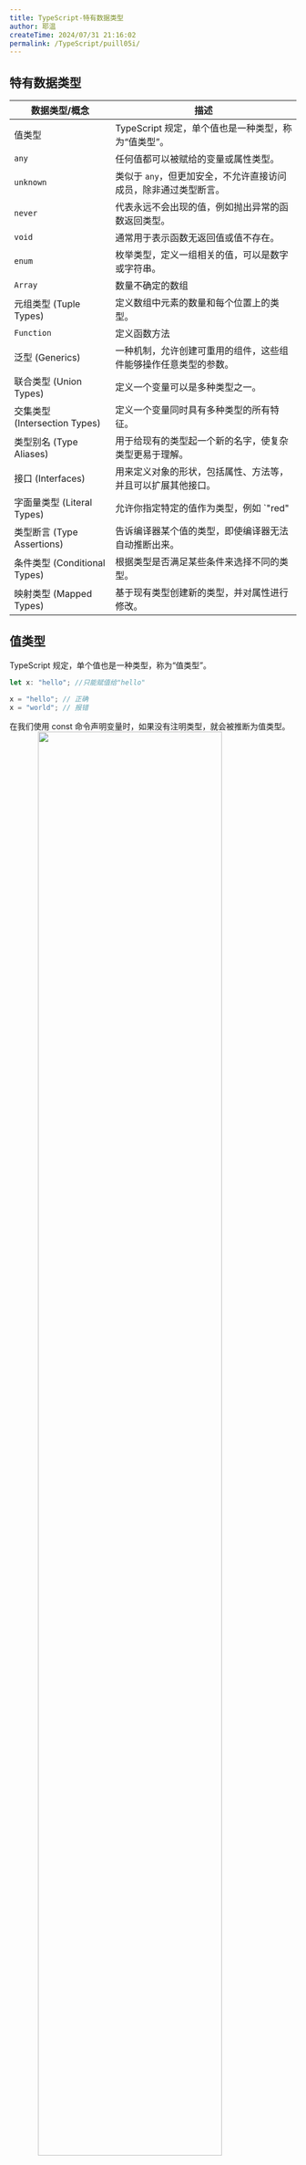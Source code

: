 ```yaml
---
title: TypeScript-特有数据类型
author: 耶温
createTime: 2024/07/31 21:16:02
permalink: /TypeScript/puill05i/
---
```


## 特有数据类型

| 数据类型/概念 | 描述 |
| --- | --- |
| 值类型 | TypeScript 规定，单个值也是一种类型，称为“值类型”。 |
| `any` | 任何值都可以被赋给的变量或属性类型。 |
| `unknown` | 类似于 `any`，但更加安全，不允许直接访问成员，除非通过类型断言。 |
| `never` | 代表永远不会出现的值，例如抛出异常的函数返回类型。 |
| `void` | 通常用于表示函数无返回值或值不存在。 |
| `enum` | 枚举类型，定义一组相关的值，可以是数字或字符串。 |
| `Array`| 数量不确定的数组 |
| 元组类型 (Tuple Types) | 定义数组中元素的数量和每个位置上的类型。 |
| `Function`| 定义函数方法 |
| 泛型 (Generics) | 一种机制，允许创建可重用的组件，这些组件能够操作任意类型的参数。 |
| 联合类型 (Union Types) | 定义一个变量可以是多种类型之一。 |
| 交集类型 (Intersection Types) | 定义一个变量同时具有多种类型的所有特征。 |
| 类型别名 (Type Aliases) | 用于给现有的类型起一个新的名字，使复杂类型更易于理解。 |
| 接口 (Interfaces) | 用来定义对象的形状，包括属性、方法等，并且可以扩展其他接口。 |
| 字面量类型 (Literal Types) | 允许你指定特定的值作为类型，例如 `"red" | "green" | "blue"`。 |
| 类型断言 (Type Assertions) | 告诉编译器某个值的类型，即使编译器无法自动推断出来。 |
| 条件类型 (Conditional Types) | 根据类型是否满足某些条件来选择不同的类型。 |
| 映射类型 (Mapped Types) | 基于现有类型创建新的类型，并对属性进行修改。 |


## 值类型

TypeScript 规定，单个值也是一种类型，称为“值类型”。

```typescript
let x: "hello"; //只能赋值给"hello"

x = "hello"; // 正确
x = "world"; // 报错
```

在我们使用 const 命令声明变量时，如果没有注明类型，就会被推断为值类型。
<img src="@source/notes/TypeScript/images/image-06.png" style="width:80%;margin:0 10%" />

需要注意的是，使用 const 命令声明 object 变量时，不会推断为值类型。

还有一点如下：

```typescript
const x: 5 = 4 + 1; // 报错

// 可以使用断言解决
const x: 5 = (4 + 1) as 5; // 正确
```

上面示例中，等号左侧的类型是数值5。等号右侧4 + 1的类型，TypeScript 推测为number。由于5是number的子类型，number是5的父类型，父类型不能赋值给子类型，所以报错了。


但是，反过来是可以的，子类型可以赋值给父类型。

```typescript
let x: 5 = 5;
let y: number = 4 + 1;

x = y; // 报错
y = x; // 正确
```

## any类型

any 类型是一种特殊的类型，表示任何类型的值。它允许你在编写代码时忽略类型检查，从而提高代码的灵活性和可维护性。

```typescript
let anyVar: any = 42; // 可以赋值为任意类型的值
anyVar = "Hello, TypeScript!"; // 可以重新赋值为不同类型的值
anyVar = true; // 可以重新赋值为布尔值
```
需要注意的是，不再迫不得已的时候，尽可能不使用any类型。使用过多的 any 类型，会使 TypeScript 变得更加难以理解和维护。我们使用 TypeScript，主要就是使用类型系统来帮助我们避免类型错误，从而提高代码的可靠性和可维护性。如果使用很多 any 去掉了类型检查，还不如直接不用 TypeScript。   

一些使用 any 的场景：

-   迫不得己，需要关闭变量类型检查。
-   适配老 Javascript 项目代码，或者老的 Javascript 插件。


::: tip
在 TypeScript 中，如果推断不出来具体的类型，也会默认该变量的类型为 `any`。
:::

类型污染

在使用 any 类型的变量时，有一点特别需要注意的是，它会污染其他特定类型的变量，使其失去特定的类型。并且还不会提醒报错。如下图：
<img src="@source/notes/TypeScript/images/image-05.png" style="width:80%;margin:0 10%" />

我们把 `any` 类型的 `str` 赋值给 `num`，并没有报错。此时我们打印 `num` 。输出为 字符串`Hello，World！` 。可见此时的 `num` 变量已经变成了字符串类型。但是在下面接着调用数字的 toFixed 方法时。也没有相关错误提示。

但是如果我们运行这段代码，就会报错。如下：
```sh
Hello, World!
num.toFixed(2);
    ^
TypeError: num.toFixed is not a function
```

## unknown类型

为了 解决类型污染的问题，TypeScript 引入了 `unknown` 类型。它和`any`一样表示任何类型的值，但是在使用前需要进行显式断言。直接将`unknown`类型赋值给其他类型变量时，会报错。


```typescript
let unknownVar: unknown = 42; // 可以赋值为任意类型的值
unknownVar = "Hello, TypeScript!"; // 可以重新赋值为不同类型的值
unknownVar = true; // 可以重新赋值为布尔值

// 报错
let num: number = unknownVar; // 不能将类型“unknown”分配给类型“number”。

// 正确 显式断言
let str: string = unknownVar as string; 
// or
// let str: string = <string>unknownVar; 
```

其次， `unknown` 类型的变量， 不能直接调用其方法和属性。

```typescript
let unknownVar: unknown = 42;
unknownVar.toFixed(2); // 报错   “unknownVar”的类型为“未知”。

let obj: unknown = { name :'yuwb'}
obj.name // 报错   “obj”的类型为“未知”
```

还有一点需要注意，`unknown` 类型的变量只能够进行运算符`==`、`===`、`!=`、`!==`、`||`、`&&`、`?`）、取反运算（运算符`!`）、`typeof`运算符和`instanceof`等运算，其他运算都会报错。

```typescript
let unknownVar: unknown = 42;
unknownVar + 10; // 报错   “unknownVar”的类型为“未知”。
unknownVar ++ // 报错   “unknownVar”的类型为“未知”。
unknownVar === 42; // 正确
```

类型缩小

在使用 `unknown` 类型的变量时，我们可以使用类型缩小来限制其类型。让其可以进行方法属性获取和各种运算符等。

```ts
let a: unknown = 1;

if (typeof a === "number") {
  let r = a + 10; // 正确
}

let s: unknown = "hello";

if (typeof s === "string") {
  s.length; // 正确
}
```

## never类型

`never` 类型是一种特殊的类型，表示永远不会出现的值。它通常用于函数返回值，表示函数永远不会返回任何值。

常用场景：

-   ***函数抛出异常***：如果一个函数总是抛出异常而不返回任何值，那么它的返回类型可以被标记为 `never`。
-   ***无限循环***：如果一个函数包含一个无限循环，它也不会返回任何值，因此可以被标记为 `never`。
-   ***类型保护***：在某些情况下，`never` 类型可以用于确保某些代码路径不会被执行。

1. 函数抛出异常
```typescript
function throwError(message: string): never {
    throw new Error(message);
}

function example(value: number | null) {
    if (value === null) {
        throwError("Value cannot be null");
    }
    // 这里 TypeScript 知道 value 是 number 类型
    console.log(value * 2);
}

// example(null); // 会抛出异常
example(5); // 输出: 10
```
2. 无限循环

```typescript
function infiniteLoop(): never {
    while (true) {
        console.log("This will run forever");
    }
}

// infiniteLoop(); // 这个函数会导致无限循环 谨慎使用
```
3. 类型保护

`never` 类型可以用于确保某些代码路径不会被执行。例如，在使用类型保护时，如果所有可能的类型都被处理，剩下的情况可以被标记为 `never`。

```typescript
interface Square {
    kind: "square";
    size: number;
}

interface Circle {
    kind: "circle";
    radius: number;
}

type Shape = Square | Circle;

function getArea(shape: Shape): number {
    switch (shape.kind) {
        case "square":
            return shape.size * shape.size;
        case "circle":
            return Math.PI * shape.radius ** 2;
        default:
            const _exhaustiveCheck: never = shape; // 如果没有覆盖所有情况，这里就是 never 类型
            return _exhaustiveCheck; // 这里不会被执行
    }
}
```

需要注意的时，never类型的一个重要特点是，可以赋值给任意其他类型。

```typescript
function f(): never {
  throw new Error("Error");
}

let v1: number = f(); // 不报错
let v2: string = f(); // 不报错
let v3: boolean = f(); // 不报错
```

因为在typescript中，never类型是所有类型的子类型，所以可以赋值给任何类型。我们把never类型叫做底层类型。同理还有顶层类型 any 和 unknown。

## void 类型

在 TypeScript 中，void 是一种特殊的类型，表示没有任何类型。它通常用于函数的返回类型，表示该函数不返回任何值。使用 void 可以清楚地表明函数的意图，即该函数执行某些操作但不返回结果。

***应用场景***
-   ***函数返回类型***: 当一个函数不返回任何值时，可以将其返回类型指定为 void。
-   ***事件处理***: 在处理事件时，通常不需要返回值，因此可以使用 void。

```typescript
function logMessage(message: string): void {
    console.log(message);
}

logMessage("Hello, TypeScript!"); // 输出: Hello, TypeScript!
```
```typescript
document.getElementById("myButton")?.addEventListener("click", function(): void {
    console.log("Button clicked!");
});
```

## Array 类型

Array 数组是一个可以存储多个相同类型的值的集合。你可以使用 Array 类型或简写的 [] 语法来定义数组。数组的成员数量是可以动态变化的。

***定义数组***

```typescript
// 使用 Array 类型
let numbers: Array<number> = [1, 2, 3];

// 使用 [] 语法
let names: string[] = ["Alice", "Bob", "Charlie"];
    
// 数组有多种类型
let mixed: (number | string)[] = [1, "two", 3];
let mixed2: Array<number | string> = [1, "two", 3];
```
***动态成员***

数组数量可以动态变化，TypeScript 不会对数组边界进行检查，越界访问数组并不会报错。

```typescript
let numbers: number[] = [1, 2, 3];
numbers[3] = 4; // 不会报错，数组越界访问
console.log(numbers); // 输出: [1, 2, 3, 4]

numbers.length = 2; // 不会报错，数组长度可以动态变化
console.log(numbers); // 输出: [1, 2]
numbers.length = 4; // 不会报错，数组长度可以动态变化
console.log(numbers); // 输出: [1, 2, null, null]
```

***类型读取***

TypeScript 允许使用方括号读取数组成员的类型。

```typescript
type Names = string[];
// name 的类型为 string
type Name = Names[0]; // string   
```
数组成员的索引类型都是number，所以读取成员类型也可以写成下面这样。

```typescript
type Names = string[];
type Name = Names[number]; // string
```

***类型推断***

如果数组变量没有声明类型，TypeScript 就会推断数组成员的类型。

1. 根据数组初始化值推断类型。

```typescript
let numbers = [1, 2, 3]; // 类型为 number[]
let names = ["Alice", "Bob", "Charlie"]; // 类型为 string[]
```

2. 空数组，会推断为 `any[]`， 后续会根据数组更新推断类型。

```typescript
let arr = []; // 类型为 any[]
arr.push(1); // 类型为 number[]
arr.push("hello"); // 类型为 (number | string)[]
```
如果不是空数据，则会根据数组初始化值推断类型。不能添加其它类型的数据。

```typescript
let numbers = [1, 2, 3];
numbers.push('nihao'); // 报错 不能将类型“"nihao"”分配给类型“number”。
```

***只读数组***

在JavaScript中，数组是可以修改的，所以如果想让数组只读，可以使用 `readonly` 关键字。

```typescript
let numbers: readonly number[] = [1, 2, 3];
numbers.push(4); // 报错，类型“readonly number[]”上不存在属性“push”。
```
TypeScript 将 `readonly number[]` 与 `number[]` 视为两种不一样的类型，后者是前者的子类型。前者没有数组的相关方法，所以使用`push`等方法会报错。

因为`readonly number[]` 是 `number[]` 的子类型，所以 `number[]` 可以赋值给 `readonly number[]` 类型的变量。反之则会报错。

```typescript
let numbers:  number[] = [1, 2, 3];

let numbers2: readonly number[] = numbers; // 正确

let numbers3: number[] = numbers2; // 报错 类型 "readonly number[]" 为 "readonly"，不能分配给可变类型 "number[]"。
```
由于只读数组是数组的父类型，所以它不能代替数组传参。
```typescript
function getSum(s: number[]) {
  // ...
}
const arr: readonly number[] = [1, 2, 3];
getSum(arr); // 报错 类型“readonly number[]”的参数不能赋给类型“number[]”的参数。
```
上述可以使用断言 `as`  解决
```typescript
function getSum(s: number[]) {
  // ...
}
const arr: readonly number[] = [1, 2, 3];
getSum(arr as number[]); // 正确
```

需要注意，TypeScript 提供了两个专门的泛型，用来生成只读数组的类型。

```typescript
const a1: ReadonlyArray<number> = [0, 1];
const a2: Readonly<number[]> = [0, 1];
```

只读数组还有一种特殊的用法，即使用 `as const` 将数组转换为只读数组。    

```typescript
const a1 = [0, 1] as const; // const a1: readonly [0, 1]
a1[0] = 1; // 报错 无法为“0”赋值，因为它是只读属性。
```

***多位数组***

TypeScript 使用T[][]的形式，表示二维数组，T是最底层数组成员的类型。


```typescript
let matrix: number[][] = [[1, 2, 3], [4, 5, 6], [7, 8, 9]];
```
转为JavaScript后，会变成二维数组。  
```js
let matrix = [[1, 2, 3], [4, 5, 6], [7, 8, 9]];
```

## 元组类型

在 TypeScript 中，元组类型是一种特殊的数组类型，它允许我们定义一个固定数量的元素，每个元素可以是不同的类型。元组的定义方式与数组类似，但在元组中，你需要指定每个元素的类型。

***定义元组***

在使用定义元组时，必须明确声明每个成员的类型。如果把类型省略，则Typescript会自动把变量推断为数组。

```typescript
// 定义一个元组类型，包含一个字符串和一个数字
let tuple: [string, number];
// 初始化元组
tuple = ["hello", 42]; // 正确
tuple = ["yuwb", 28]; // 正确
tuple = ["yuwb", 28, "123"]; // 报错 不能将类型“[string, number, string]”分配给类型“[string, number]”。
```
从上面可以看到，定义元组和数组的区别，数组是`number[]`, 元组是`[number]`。 一个写在方括号中，一个写在括号外。

***可选元组***

元组成员的类型可以添加问号后缀（?），表示该成员是可选的。需要注意的，问号只能用于元组的尾部成员，也就是说，所有可选成员必须在必选成员之后。

```typescript
let tuple: [string, number];
tuple = ["hello"]; // 报错 不能将类型“[string]”分配给类型“[string, number]”。

// 使用可选元组
let tuple2: [string, number?];
tuple2 = ["hello"]; // 正确
tuple2 = ["hello", 42]; // 正确
```

***固定类型和数量***

元组的成员数量是固定的，不能动态变化。由于需要声明每个成员的类型，所以大多数情况下，元组的成员数量是有限的，从类型声明就可以明确知道，元组包含多少个成员，越界的成员会报错。

```typescript
let x: [string, string] = ["a", "b"];

x[2] = "c"; // 报错 不能将类型“"c"”分配给类型“undefined”。长度为 "2" 的元组类型 "[string, string]" 在索引 "2" 处没有元素

x[1]= "c"; // 正确
x[1]= 1; // 报错 不能将类型“number”分配给类型“string”。
```

***不限成员数量***

用扩展运算符（`...`），可以表示不限成员数量的元组。

```typescript
type NamedNums = [string, ...number[]];
const a: NamedNums = ["A", 1, 2];
const b: NamedNums = ["B", 1, 2, 3];
```
元组类型NamedNums的第一个成员是字符串，后面的成员使用扩展运算符来展开一个数组，从而实现了不定数量的成员。


扩展运算符用在元组的任意位置都可以，但是它后面只能是数组或元组。
```typescript
// 表示一个元组，包含一个字符串，一个数字，以及任意个布尔值。
type t1 = [string, number, ...boolean[]];
let tuple:t1 = ["hello", 1, true, false]; // 正确
// 表示一个元组，包含首位一个字符串，最后一个数字，以及中间任意个字符串。
type t2 = [string, ...boolean[], number]; 
let tuple1:t2 = ["hello", true, false, 1]; // 正确
// 表示一个元组，开启任意个布尔值，最后一位是数字，倒数第二位是字符串。
type t3 = [...boolean[], string, number];
let tuple2:t3 = [true, false, "hello", 1]; // 正确
```

如果不确定元组成员的类型和数量，可以写成下面这样。但是不推荐，因为使用了使用 元组和TypeScript 的意义。

```typescript
type Tuple = [...any[]];
```

***类型读取***

元组可以通过方括号，读取成员类型。

```typescript
type Tuple = [string, number];
type Name = Tuple[0]; // string
type Age = Tuple[1]; // number
```
通过数值索引获取
```typescript
type Tuple = [string, number];
type Name = Tuple[number]; // string | number
```
***只读元组***

元组的成员类型可以使用 `readonly` 修饰符，表示元组的成员是只读的。

```typescript
// 写法1
type Tuple = readonly [string, number];
// 写法2
type Tuple = Readonly<[string, number]>;  // 使用泛型 Readonly<T>
```
和数组一样，只读元组也是元组的子类型，所以，元组可以替代只读元组，而只读元组不能替代元组。

```typescript
type t1 = readonly [number, number];
type t2 = [number, number];

let x: t2 = [1, 2];
let y: t1 = x; // 正确

x = y; // 报错  类型 "t1" 为 "readonly"，不能分配给可变类型 "t2"。
```

和数组一样，只读元组不能替代元组传参，但是可以使用断言 `as` 解决。

```typescript

function getSum(s: [number,number]) {
  // ...
}
const a: readonly [number,number] = [1, 2];

getSum(a); // 报错 类型“readonly [number, number]”的参数不能赋给类型“[number, number]”的参数。
getSum(a as [number,number]); // 正确
```

***成员数量的推断***

如果没有可选成员和扩展运算符，TypeScript 会推断出元组的成员数量（即元组长度）。

```typescript
function f(point: [number, number]) {
  if (point.length === 3) {    // 报错
    // ...
  }
}
```
上面代码报错，原因时固定元组的长度最大为2，不可能为3。

如果包含可选成员，则会推断出可能的成员数量。

```typescript
function f(point: [number, number?, number?]) {
  if (point.length === 4) {    // 报错
    // ...
  }
}
```
上面代码报错，原因是元组的长度可能是1，2，3不可能为4。

需要注意的是，如果元组包含可选成员和扩展运算符，则不会推断出成员数量。
```typescript
const myTuple: [...string[]] = ["a", "b", "c"];
if (myTuple.length === 4) {
  // 正确
  // ...
}
```
::: tip
注意：元组一旦使用扩展运算符使得元组的成员数量无法推断，Typescript内部就会把该元组当成数组来处理。
:::

***扩展运算符与成员数量***

扩展运算符（...）将数组（注意，不是元组）转换成一个逗号分隔的序列，这时 TypeScript 会认为这个序列的成员数量是不确定的，因为数组的成员数量是不确定的。

这导致如果函数调用时，使用扩展运算符传入函数参数，可能发生参数数量与数组长度不匹配的报错。

```typescript
const arr = [1, 2];

function add(x: number, y: number) {
  // ...
}
add(...arr); // 报错 扩张参数必须具有元组类型或传递给 rest 参数。
```
我们可以把数组转换成元组，这样就不会报错了。

```typescript
const arr:[number,number] = [1, 2];

function add(x: number, y: number) {
  // ...
}
add(...arr); 
```

## 函数类型

函数的类型声明，需要在声明函数时，给出参数的类型和返回值的类型。

如果函数没有具体的返回值，可以使用`void`表示没有返回值。返回值的类型也可以不写，因为 TypeScript 自己会根据 有无`return`和返回值的类型推断出来。

***函数定义***
```typescript
function add(x: number, y: number): number {
  return x + y;
}

// 变量被赋值为函数类型
const hello = function (txt: string):void {
  console.log("hello " + txt);
};
// 或者
const hello: (txt: string) => void = function (txt) {
  console.log("hello " + txt);
};
```

***函数类型定义***

可以使用 type 或 interface 来定义函数类型。
```typescript
// 使用 type 定义函数类型
type Add = (a: number, b: number) => number;
const add: Add = (x, y) => x + y;
// 使用 interface 定义函数类型
interface Subtract {
    (a: number, b: number): number;
}
const subtract: Subtract = (x, y) => x - y;
```
函数的类型还可以使用对象写法。需要注意的时，这种写法的函数参数与返回值之间，间隔符是冒号:，而不是正常写法的箭头=>，因为这里采用的是对象类型的写法，对象的属性名与属性值之间使用的是冒号。
```typescript
type Add = {
    (a: number, b: number): number;
}
const add: Add = (x, y) => x + y;
```
函数类型对象写法的另一种应用场景，函数还有额外的属性。
```typescript
type Subtract = {
  (a: number, b: number): number;
  version: string;
}
const subtract: Subtract = (x, y) => x - y;
subtract.version = '1.0.1'; 

console.log(subtract) // (x, y) => x - y
console.log(subtract.version) // 1.0.1
```

需要注意的是函数类型里的参数名也是必要的，如果没有，会导致Typescript任务参数类型都是any。
```typescript
type Add = (number, number) => number; //  type Add = (number: any, number: any) => number
const add: Add = (x, y) => x + y;
```
函数类型里面的参数名与实际参数名，可以不一致。并不会导致报错。
```typescript
type Add = (a: number, b: number) => number;
const add: Add = (x, y) => x + y;
```
函数的实际参数个数，可以少于或等于类型指定的个数。但是不能多于类型指定的个数，会导致报错。
```typescript
type Add = (a: number, b: number) => number;

const add: Add = (x, y) => x + y;
const fun: Add = (x) => x

const fun2: Add = (x, y, z) => x + y + z // 报错  类型“(x: number, y: number, z: number) => number”的参数不能赋给类型“(a: number, b: number) => number”的参数。
```
***类型读取***

函数的类型可以通过 `typeof` 运算符读取。赋值给另一个函数的类型。
```typescript
function add(x: number, y: number): number {
  return x + y;
}
const addFunc = add;
const addFunc2: typeof add = add;
```
***Function类型***

TypeScript 提供 Function 类型表示函数，任何函数都属于这个类型。
```typescript
const add: Function = () => console.log('hello');

function add(x: number, f: Function):Function  {
  console.log(x)
  return f()
}
```
需要注意的时，Function 类型的函数可以接受任意数量的参数，每个参数的类型都是any，返回值的类型也是any，代表没有任何约束，所以不建议使用这个类型，给出函数详细的类型声明会更好。

***箭头函数***

箭头函数（Arrow Functions）是 JavaScript ES6 引入的一种简化函数表达式的语法。它们在 TypeScript 中也可以使用，具有一些独特的特性和优势。

```typescript
// 类型写在箭头函数的定义里
const add = (x: number, y: number): number => x + y;
// 使用箭头函数表示函数类型
const add: (x: number, y: number) => number = (x, y) => x + y;
```
如上面示例，类型写在箭头函数的定义里面，与使用箭头函数表示函数类型，写法有所不同，一个写在参数后面，一个写在 => 箭头后面吗，但结果是一样的。

***可选参数***

如果函数的某个参数可以省略，则在参数名后面加问号表示。

```typescript
function add(x: number, y?: number): number {
  if (y) {
    return x + y;
  }
  return x;
}
add(1, 2); // 3
add(1); // 1
```
***参数默认值***

如果函数的某个参数可以省略，则在参数名后面加等号和默认值，表示参数的默认值。

```typescript
function add(x: number, y:number = 1): number {
  return x + y;
}

add(1, 2); // 3
add(1); // 2
```
需要注意的是可选参数与默认值不能同时使用。以及设有默认值的参数，如果传入`undefined`也会触发默认值，因此具有默认值的参数如果不位于参数列表的末尾，调用时不能省略，如果要触发默认值，可以显式传入 `undefined` 。
```typescript
function add(x: number, y?:number = 1): number { // 报错 参数不能包含问号和初始化表达式。
  return x + y;
}

```
```typescript
function add(x: number, y:number = 1): number {
  return x + y;
}
add(1,undefined); // 2
```

***参数解构***

函数的参数可以使用解构获取需要的数据。
```typescript
function add({x, y = 1}: {x: number, y?: number}): number {
  return x + y;
}
add({x: 1}); // 2
add({x: 1, y: 2}); // 3
```
函数参数的结构，可以使用类型别名，使代码更加简洁，易于阅读和维护。
```typescript
type Point = {
  x: number;
  y: number;
};

function add({x, y = 1}: Point): number {
  return x + y;
}
```

***...(rest)参数***












## 联合类型

在 TypeScript 中，联合类型（Union Types）允许将多个类型组合在一起，使得一个变量可以是其中的任意一个类型。可以使用竖线 | 来定义联合类型。

1. 基本联合类型

```typescript
let value: string | number;

value = "Hello"; // 合法
console.log(value); // 输出: Hello

value = 42; // 合法
console.log(value); // 输出: 42

// value = true; // 不合法，Type 'boolean' is not assignable to type 'string | number'.
```

2. 函数参数

```typescript
function printId(id: number | string) {
    console.log("Your ID is: " + id);
}

printId(101); // 输出: Your ID is: 101
printId("202"); // 输出: Your ID is: 202
```

3. 处理联合类型

当我们使用联合类型时，TypeScript 可能无法确定具体的类型，因此我们需要使用类型保护（Type Guards）来处理不同的类型。

```typescript
function printId(id: number | string) {
    if (typeof id === "string") {
        console.log("Your ID is a string: " + id);
    } else {
        console.log("Your ID is a number: " + id);
    }
}

printId(101); // 输出: Your ID is a number: 101
printId("202"); // 输出: Your ID is a string: 202
```

## 交叉类型

TypeScript 的交叉类型（Intersection Types）允许我们将多个类型合并为一个类型。这种类型的主要用途是组合多个类型的属性，使得新类型同时具有所有组合类型的特性。

***注意事项***：

-   交叉类型只能用于对象类型，不能用于基础类型。
-   交叉类型的属性不能有同名的属性，除非它们的类型相同，否则会导致类型冲突。

***应用场景***：

-   合并多个接口。当需要一个对象同时符合多个接口时，可以使用交叉类型。

示例：

```typescript
// 定义两个接口
interface Person {
    name: string;
    age: number;
}

interface Address {
    street: string;
    city: string;
}

// 使用交叉类型将两个接口合并
type PersonWithAddress = Person & Address;

// 创建一个符合 PersonWithAddress 类型的对象
const person: PersonWithAddress = {
    name: "Alice",
    age: 30,
    street: "123 Main St",
    city: "Wonderland"
};

console.log(person);
```
 
## 类型别名

在 TypeScript 中，类型别名（Type Alias）是一种为现有类型创建新名称的方式。它可以使代码更具可读性和可维护性，同时也提高了代码的类型安全性。

:::tip
关于类型别名的详细内容可以查看：[Type 命令](/TypeScript/sa54awwt/#type-命令)
:::
